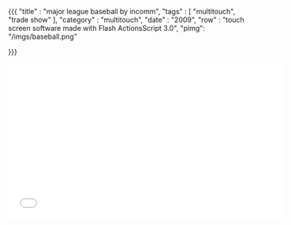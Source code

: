 {{{
    "title"    : "major league baseball by incomm",
    "tags"     : [ "multitouch", "trade show" ],
    "category" : "multitouch",
    "date"     : "2009",
    "row"  : "touch screen software made with Flash ActionsScript 3.0",
    "pimg": "/imgs/baseball.png"

}}}

<iframe width="560" height="315" src="//www.youtube.com/embed/ts6QvNIyU_Y?list=UUtYmLzUpUvWJXzaX8YyUTzA" frameborder="0" allowfullscreen></iframe>
